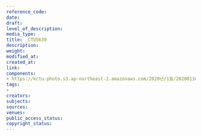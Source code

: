```yaml
---
reference_code: 
date: 
draft: 
level_of_description: 
media_type: 
title: _CTU5630
description: 
weight: 
modified_at: 
created_at: 
link: 
components:
- https://kctu-photo.s3.ap-northeast-2.amazonaws.com/2020년/1월/20200116_경마+기수+문중원+열사+49재/_CTU5630.jpg
tags:
- 
creators: 
subjects: 
sources: 
venues: 
public_access_status: 
copyright_status: 
---
```


